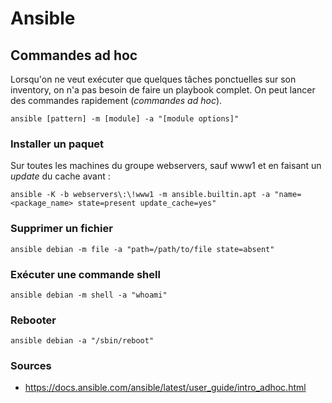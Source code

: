 # Ansible

## Commandes ad hoc

Lorsqu'on ne veut exécuter que quelques tâches ponctuelles sur son inventory,
on n'a pas besoin de faire un playbook complet. On peut lancer des
commandes rapidement (*commandes ad hoc*).

```
ansible [pattern] -m [module] -a "[module options]"
```

### Installer un paquet

Sur toutes les machines du groupe webservers, sauf www1 et en faisant un
*update* du cache avant :

```
ansible -K -b webservers\:\!www1 -m ansible.builtin.apt -a "name=<package_name> state=present update_cache=yes"
```

### Supprimer un fichier

```
ansible debian -m file -a "path=/path/to/file state=absent"
```

### Exécuter une commande shell

```
ansible debian -m shell -a "whoami"
```

### Rebooter

```
ansible debian -a "/sbin/reboot"
```

### Sources

- <https://docs.ansible.com/ansible/latest/user_guide/intro_adhoc.html>
